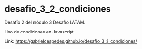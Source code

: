 # desafio_3_2_condiciones

Desafío 2 del módulo 3 Desafío LATAM.

Uso de condiciones en Javascript.

Link: https://gabrielcespedes.github.io/desafio_3_2_condiciones/
